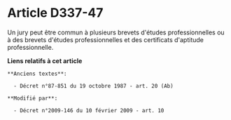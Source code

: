 # Article D337-47

Un jury peut être commun à plusieurs brevets d'études professionnelles ou à des brevets d'études professionnelles et des
certificats d'aptitude professionnelle.

**Liens relatifs à cet article**

	**Anciens textes**:

	  - Décret n°87-851 du 19 octobre 1987 - art. 20 (Ab)

	**Modifié par**:

	  - Décret n°2009-146 du 10 février 2009 - art. 10
